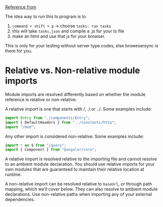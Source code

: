 [Reference from](https://www.typescriptlang.org/docs/handbook/basic-types.html)

The idea way to run this ts program is to 
1. `command + shift + p` -> choose  `tasks: run tasks`
2. this will take `tasks.json` and compile a .js for your ts file
3. make an html and use that js for your browser.

This is only for your testing without server type codes, else browesersync is there for you.


# Relative vs. Non-relative module imports

Module imports are resolved differently based on whether the module reference is relative or non-relative.

A relative import is one that starts with /, ./ or ../. Some examples include:
```ts
import Entry from "./components/Entry";
import { DefaultHeaders } from "../constants/http";
import "/mod";
```
Any other import is considered non-relative. Some examples include:
```ts
import * as $ from "jquery";
import { Component } from "@angular/core";
```
A relative import is resolved relative to the importing file and cannot resolve to an ambient module declaration. You should use relative imports for your own modules that are guaranteed to maintain their relative location at runtime.

A non-relative import can be resolved relative to `baseUrl`, or through path mapping, which we’ll cover below. They can also resolve to ambient module declarations. Use non-relative paths when importing any of your external dependencies.


